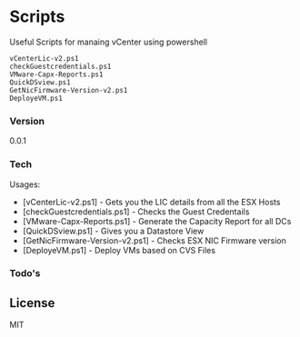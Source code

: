 # Scripts

Useful Scripts for manaing vCenter using powershell

```
vCenterLic-v2.ps1
checkGuestcredentials.ps1
VMware-Capx-Reports.ps1
QuickDSview.ps1
GetNicFirmware-Version-v2.ps1
DeployeVM.ps1
```

### Version
0.0.1

### Tech

Usages:

* [vCenterLic-v2.ps1] - Gets you the LIC details from all the ESX Hosts
* [checkGuestcredentials.ps1] - Checks the Guest Credentails
* [VMware-Capx-Reports.ps1] - Generate the Capacity Report for all DCs
* [QuickDSview.ps1] - Gives you a Datastore View
* [GetNicFirmware-Version-v2.ps1] - Checks ESX NIC Firmware version
* [DeployeVM.ps1] - Deploy VMs based on CVS Files

### Todo's

License
----
MIT


